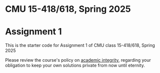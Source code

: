 # CMU 15-418/618, Spring 2025

# Assignment 1

This is the starter code for Assignment 1 of CMU class 15-418/618, Spring 2025

Please review the course's policy on [academic
integrity](http://www.cs.cmu.edu/~418/academicintegrity.html),
regarding your obligation to keep your own solutions private from now
until eternity.

